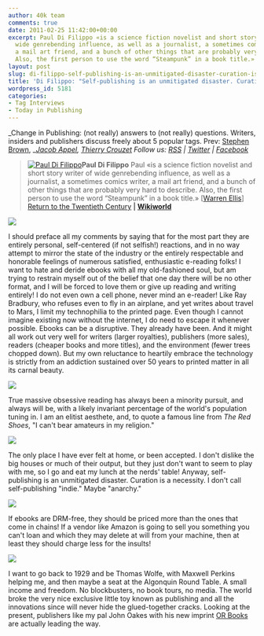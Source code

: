 ```yaml
---
author: 40k team
comments: true
date: 2011-02-25 11:42:00+00:00
excerpt: Paul Di Filippo «is a science fiction novelist and short story writer of
  wide genrebending influence, as well as a journalist, a sometimes comics writer,
  a mail art friend, and a bunch of other things that are probably very hard to describe.
  Also, the first person to use the word “Steampunk” in a book title.»
layout: post
slug: di-filippo-self-publishing-is-an-unmitigated-disaster-curation-is-a-necessity
title: 'Di Filippo: "Self-publishing is an unmitigated disaster. Curation is a necessity."'
wordpress_id: 5181
categories:
- Tag Interviews
- Today in Publishing
---
```


_Change in Publishing: (not really) answers to (not really) questions.
Writers, insiders and publishers discuss freely about 5 popular tags.
Prev: [Stephen Brown](http://www.40kbooks.com/?p=4801), __[Jacob Appel](http://www.40kbooks.com/?p=4928), [Thierry Crouzet](http://www.40kbooks.com/?p=5086)
Follow us: [RSS](http://www.40kbooks.com/?feed=rss2) | [Twitter](http://twitter.com/#!/40kBooks) | [Facebook](http://www.facebook.com/40kbooks)_


> [![Paul Di Filippo](http://www.40kbooks.com/wp-content/uploads/2010/07/Paul-Di-Filippo.jpg)](http://www.40kbooks.com/?attachment_id=307)**Paul Di Filippo**
Paul «is a science fiction novelist and short story writer of wide genrebending influence, as well as a journalist, a sometimes comics writer, a mail art friend, and a bunch of other things that are probably very hard to describe. Also, the first person to use the word “Steampunk” in a book title.» [[Warren Ellis](http://www.warrenellis.com/?p=11749)]
[Return to the Twentieth Century](http://www.amazon.com/Return-Twentieth-Century-ebook/dp/B004IWQVM2/ref=cm_lmf_tit_2) **| [Wikiworld](http://www.amazon.com/Wikiworld-ebook/dp/B0047T7OWM/ref=cm_lmf_tit_7)**


[![](http://www.40kbooks.com/wp-content/uploads/tagebook.jpg)](http://www.40kbooks.com/?attachment_id=4810)

I should preface all my comments by saying that for the most part they are entirely personal, self-centered (if not selfish!) reactions, and in no way attempt to mirror the state of the industry or the entirely respectable and honorable feelings of numerous satisfied, enthusiastic e-reading folks!
I want to hate and deride ebooks with all my old-fashioned soul, but am trying to restrain myself out of the belief that one day there will be no other format, and I will be forced to love them or give up reading and writing entirely!
I do not even own a cell phone, never mind an e-reader! Like Ray Bradbury, who refuses even to fly in an airplane, and yet writes about travel to Mars, I limit my technophilia to the printed page. Even though I cannot imagine existing now without the internet, I do need to escape it whenever possible.
Ebooks can be a disruptive. They already have been. And it might all work out very well for writers (larger royalties), publishers (more sales), readers (cheaper books and more titles), and the environment (fewer trees chopped down). But my own reluctance to heartily embrace the technology is strictly from an addiction sustained over 50 years to printed matter in all its carnal beauty.

[![](http://www.40kbooks.com/wp-content/uploads/tag-future.jpg)](http://www.40kbooks.com/?attachment_id=4815)

True massive obsessive reading has always been a minority pursuit, and always will be, with a likely invariant percentage of the world's population tuning in. I am an elitist aesthete, and, to quote a famous line from _The Red Shoes_, "I can't bear amateurs in my religion."

[![](http://www.40kbooks.com/wp-content/uploads/tag-indie.jpg)](http://www.40kbooks.com/?attachment_id=4818)

The only place I have ever felt at home, or been accepted. I don't dislike the big houses or much of their output, but they just don't want to seem to play with me, so I go and eat my lunch at the nerds' table!
Anyway, self-publishing is an unmitigated disaster. Curation is a necessity. I don't call self-publishing "indie." Maybe "anarchy."

[![](http://www.40kbooks.com/wp-content/uploads/tag-prices.jpg)](http://www.40kbooks.com/?attachment_id=4821)

If ebooks are DRM-free, they should be priced more than the ones that come in chains!
If a vendor like Amazon is going to sell you something you can't loan and which they may delete at will from your machine, then at least they should charge less for the insults!

[![](http://www.40kbooks.com/wp-content/uploads/tag-innovation.jpg)](http://www.40kbooks.com/?attachment_id=4828)

I want to go back to 1929 and be Thomas Wolfe, with Maxwell Perkins helping me, and then maybe a seat at the Algonquin Round Table. A small income and freedom. No blockbusters, no book tours, no media. The world broke the very nice exclusive little toy known as publishing and all the innovations since will never hide the glued-together cracks.
Looking at the present, publishers like my pal John Oakes with his new imprint [OR Books](http://www.orbooks.com/) are actually leading the way.
